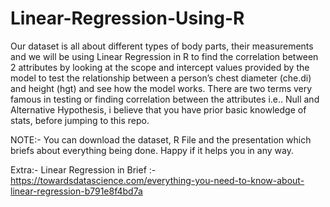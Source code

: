 # Linear-Regression-Using-R

Our dataset is all about different types of body parts, their measurements and we will be using Linear Regression in R to find the correlation between 2 attributes by looking at the scope and intercept values provided by the model to test the relationship between a person’s chest diameter (che.di) and height (hgt) and see how the model works. There are two terms very famous in testing or finding correlation between the attributes i.e.. Null and Alternative Hypothesis, i believe that you have prior basic knowledge of stats, before jumping to this repo.

NOTE:- You can download the dataset, R File and the presentation which briefs about everything being done. Happy if it helps you in any way.

Extra:- 
Linear Regression in Brief :- https://towardsdatascience.com/everything-you-need-to-know-about-linear-regression-b791e8f4bd7a
